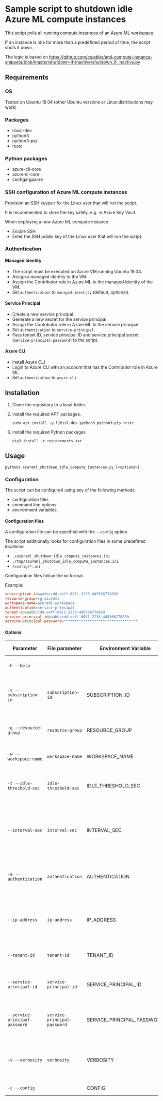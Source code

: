 # Sample script to shutdown idle Azure ML compute instances
This script polls all running compute instances of an Azure ML workspace.

If an instance is idle for more than a predefined period of time, the script shuts it down.

The logic is based on https://github.com/csiebler/aml-compute-instance-snippets/blob/master/shutdown-if-inactive/shutdown_if_inactive.py

## Requirements
### OS
Tested on Ubuntu 18.04 (other Ubuntu versions or Linux distributions may work)
### Packages
- libssl-dev
- python3
- python3-pip
- rustc

### Python packages
- azure-cli-core
- azureml-core
- configargparse

### SSH configuration of Azure ML compute instances
Provision an SSH keypair for the Linux user that will run the script.

It is recommended to store the key safely, e.g. in Azure Key Vault.

When deploying a new Azure ML compute instance:
- Enable SSH
- Enter the SSH public key of the Linux user that will run the script.

### Authentication
#### Managed Identity
- The script must be executed on Azure VM running Ubuntu 18.04.
- Assign a managed identity to the VM.
- Assign the Contributor role in Azure ML to the managed identity of the VM.
- Set `authentication` to `managed-identity` (default, optional).
#### Service Principal
- Create a new service principal.
- Generate a new secret for the service principal.
- Assign the Contributor role in Azure ML to the service principal.
- Set `authentication` to `service-principal`.
- Pass tenant ID, service principal ID and service principal secret (`service-principal-password`) to the script.
#### Azure CLI
- Install Azure CLI
- Login to Azure CLI with an account that has the Contributor role in Azure ML
- Set `authentication` to `azure-cli`.

## Installation
1. Clone the repository to a local folder.
1. Install the required APT packages.
   
   `sudo apt install -y libssl-dev python3 python3-pip rustc`

1. Install the required Python packages.

    `pip3 install -r requirements.txt`

## Usage
`python3 azureml_shutdown_idle_compute_instances.py [<options>]`

### Configuration
The script can be configured using any of the following methods:
- configuration files
- command line options
- environment variables

#### Configuration files
A configuration file can be specified with the `--config` option.

The script additionally looks for configuration files in some predefined locations:
- `./azureml_shutdown_idle_compute_instances.ini`
- `./tmp/azureml_shutdown_idle_compute_instances.ini`
- `/config/*.ini`

Configuration files follow the _ini_ format.

Example:

```ini
subscription-id=aabbccdd-eeff-0011-2233-445566778899
resource-group=rg-azureml
workspace-name=azureml-workspace
authentication=service-principal
tenant-id=aabbccdd-eeff-0011-2233-445566778899
service-principal-id=aabbccdd-eeff-0011-2233-445566778899
service-principal-password=**********************************
```

#### Options

| Parameter                      | File parameter               | Environment Variable       | Description                                                                                   |           Required           | Default value    | Valid values                                                                        |
| ------------------------------ | ---------------------------- | -------------------------- | --------------------------------------------------------------------------------------------- | :--------------------------: | ---------------- | ----------------------------------------------------------------------------------- |
| `-h --help`                    |                              |                            | Display command line help                                                                     |
| `-s --subscription-id`         | `subscription-id`            | SUBSCRIPTION_ID            | ID of the Azure subscription containing the Azure ML workspace                                |             Yes              |
| `-g --resource-group`          | `resource-group`             | RESOURCE_GROUP             | Resource group containing the Azure ML workspace                                              |             Yes              |
| `-w --workspace-name`          | `workspace-name`             | WORKSPACE_NAME             | Name of the Azure ML workspace                                                                |             Yes              |
| `-t --idle-threshold-sec`      | `idle-threshold-sec`         | IDLE_THRESHOLD_SEC         | Idle period in seconds for a compute instance to be considered idle                           |                              | 3600             |
| `--interval-sec`               | `interval-sec`               | INTERVAL_SEC               | Poll the status of compute instances every interval-sec seconds (0=poll status once and exit) |                              | 0                |
| `-a --authentication`          | `authentication`             | AUTHENTICATION             | Authentication method                                                                         |                              | managed-identity | <ul><li>azure-cli</li><li>managed-identity</li><li>service-principal</li></ul>      |
| `--ip-address`                 | `ip-address`                 | IP_ADDRESS                 | IP address to use for SSH connections (default auto = autodetect, private IP address first)   |                              | auto             | <ul><li>auto</li><li>private</li><li>public</li></ul>                               |
| `--tenant-id`                  | `tenant-id`                  | TENANT_ID                  | Tenant ID for service principal authentication                                                | if auth is service-principal |
| `--service-principal-id`       | `service-principal-id`       | SERVICE_PRINCIPAL_ID       | Service principal ID for service principal authentication                                     | if auth is service-principal |
| `--service-principal-password` | `service-principal-password` | SERVICE_PRINCIPAL_PASSWORD | Service principal secret for service principal authentication                                 | if auth is service-principal |
| `-v --verbosity`               | `verbosity`                  | VERBOSITY                  | Verbosity of script output                                                                    |                              | INFO             | <ul><li>CRITICAL</li><li>ERROR</li><li>WARNING</li><li>INFO</li><li>DEBUG</li></ul> |
| `-c --config`                  |                              | CONFIG                     | Configuration file                                                                            |

